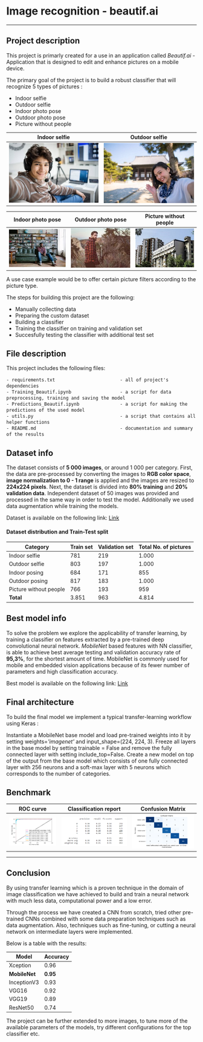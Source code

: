 [//]: # (Image references)

[ROC_curve]:Documentation/ROC_curve.PNG
[CM]:Documentation/CM.PNG
[CR]:Documentation/CR.PNG
[0]:Documentation/Class0.jpg
[1]:Documentation/Class1.jpg
[2]:Documentation/Class2.1.jpg
[3]:Documentation/Class3.1.jpg
[4]:Documentation/Class4.1.jpg


# Image recognition - beautif.ai
---

## Project description
This project is primarly created for a use in an application called *Beautif.ai* - Application that is designed to edit and enhance pictures on a mobile device. 

The primary goal of the project is to build a robust classifier that will recognize 5 types of pictures : 

- Indoor selfie
- Outdoor selfie
- Indoor photo pose
- Outdoor photo pose
- Picture without people

|Indoor selfie| Outdoor selfie|
|---------|----------------------|
|![0]|![1] |

|Indoor photo pose| Outdoor photo pose|Picture without people|
|---------|----------------------|---------------------------|
|![2]|![3]|![4]|

A use case example would be to offer certain picture filters according to the picture type.

The steps for building this project are the following:

- Manually collecting data
- Preparing the custom dataset
- Building a classifier
- Training the classifier on training and validation set
- Succesfully testing the classifier with additional test set

## File description
This project includes the following files:
```
- requirements.txt                        - all of project's dependencies
- Training_Beautif.ipynb                  - a script for data preprocessing, training and saving the model
- Predictions_Beautif.ipynb               - a script for making the predictions of the used model
- utils.py                                - a script that contains all helper functions
- README.md                               - documentation and summary of the results
```

## Dataset info

The dataset consists of **5 000 images**, or around 1 000 per category. First, the data are pre-processed by converting the images to **RGB color space**, **image normalization to 0 - 1 range** is applied and  the images are resized to **224x224 pixels**. Next, the dataset is divided into **80% training** and **20% validation data**. Independent dataset of 50 images was provided and processed in the same way in order to test the model. Additionally we used data augmentation while training the models.

Dataset is available on the following link: [Link](https://drive.google.com/drive/folders/196rcEOVr6iPRvMgATnjk1DiqzewQs7qH)


#### Dataset distribution and Train-Test split

| Category |Train set| Validation set|  Total No. of pictures |
|-------|---------|---------------|------------------|
|Indoor selfie|781 |219 |1.000|
|Outdoor selfie|803 | 197|1.000|
|Indoor posing|684 |171 |855|
|Outdoor posing|817|183|1.000|
|Picture without people|766 |193 | 959|
|**Total** |3.851 |963 |4.814 |


## Best model info

To solve the problem we explore the applicability of transfer learning, by training a classifier on features extracted by a pre-trained deep convolutional neural network. *MobileNet* based features with NN classifier, is able to achieve best average testing and validation accuracy rate of **95,3%**, for the shortest amount of time. MobileNet is commonly used for mobile and embedded vision applications because of its fewer number of parameters and high classification accuracy. 

Best model is available on the following link: [Link](https://drive.google.com/drive/folders/12PRWo9QPoiaG33PbzMpp1u6EyfYd0PVQ)

## Final architecture

To build the final model we implement a typical transfer-learning workflow using Keras :
 
Instantiate a MobileNet base model and load pre-trained weights into it by setting weights=*'imagenet'* and input_shape=(224, 224, 3).
Freeze all layers in the base model by setting trainable = False and remove the fully connected layer with setting include_top=False.
Create a new model on top of the output from the base model which consists of one fully connected layer with 256 neurons and a soft-max layer with 5 neurons which corresponds to the number of categories.

## Benchmark

|ROC curve| Classification report| Confusion Matrix| 
|---------|----------------------|-----------------|
|![ROC_curve]|![CR] |![CM] | 

---

## Conclusion

By using transfer learning which is a proven technique in the domain of image classification we have achieved to build and train a neural network with much less data, computational power and a low error.

Through the process we have created a CNN from scratch, tried other pre-trained CNNs combined with some data preparation techniques such as data augmentation. Also, techniques such as  fine-tuning, or cutting a neural network on intermediate layers were implemented.

Below is a table with the results:

|Model| Accuracy|
|-----|---------|
|Xception|0.96|
|**MobileNet**|**0.95**|
|InceptionV3|0.93|
|VGG16|0.92|
|VGG19|0.89|
|ResNet50|0.74|

The project can be further extended to more images, to tune more of the available parameters of the models, try different configurations for the top classifier etc.



